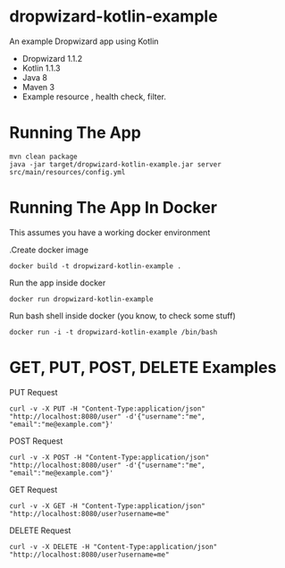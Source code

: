 # dropwizard-kotlin-example
An example Dropwizard app using Kotlin

* Dropwizard 1.1.2
* Kotlin 1.1.3
* Java 8
* Maven 3
* Example resource , health check, filter.

# Running The App
```
mvn clean package
java -jar target/dropwizard-kotlin-example.jar server src/main/resources/config.yml
```

# Running The App In Docker
This assumes you have a working docker environment

.Create docker image
```
docker build -t dropwizard-kotlin-example .
```

Run the app inside docker
```
docker run dropwizard-kotlin-example
```

Run bash shell inside docker (you know, to check some stuff)
```
docker run -i -t dropwizard-kotlin-example /bin/bash
```

# GET, PUT, POST, DELETE Examples
PUT Request
```
curl -v -X PUT -H "Content-Type:application/json" "http://localhost:8080/user" -d'{"username":"me", "email":"me@example.com"}'
```

POST Request
```
curl -v -X POST -H "Content-Type:application/json" "http://localhost:8080/user" -d'{"username":"me", "email":"me@example.com"}'
```

GET Request
```
curl -v -X GET -H "Content-Type:application/json" "http://localhost:8080/user?username=me"
```

DELETE Request
```
curl -v -X DELETE -H "Content-Type:application/json" "http://localhost:8080/user?username=me"
```


